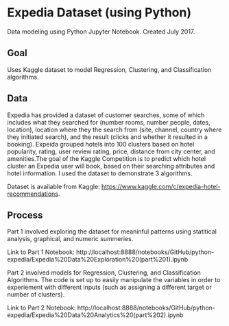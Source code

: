 # Expedia Dataset (using Python)

Data modeling using Python Jupyter Notebook. Created July 2017. 

Goal
--------------------
Uses Kaggle dataset to model Regression, Clustering, and Classification algorithms. 

Data
--------------------
Expedia has provided a dataset of customer searches, some of which includes what they searched for (number rooms, number people, dates, location), location where they the search from (site, channel, country where they initiated search), and the result (clicks and whether it resulted in a booking). Expeida grouped hotels into 100 clusters based on hotel popularity, rating, user review rating, price, distance from city center, and amenities.The goal of the Kaggle Competition is to predict which hotel cluster an Expedia user will book, based on their searching attributes and hotel information. I used the dataset to demonstrate 3 algorithms.

Dataset is available from Kaggle: https://www.kaggle.com/c/expedia-hotel-recommendations.

Process
--------------------
Part 1 involved exploring the dataset for meaninful patterns using statitical analysis, graphical, and numeric summeries.

Link to Part 1 Notebook: http://localhost:8888/notebooks/GitHub/python-expedia/Expedia%20Data%20Exploration%20(part%201).ipynb

Part 2 involved models for Regression, Clustering, and Classification Algorithms. The code is set up to easily manipulate the variables in order to experiement with different inputs (such as assigning a different target or number of clusters).

Link to Part 2 Notebook: http://localhost:8888/notebooks/GitHub/python-expedia/Expedia%20Data%20Analytics%20(part%202).ipynb
